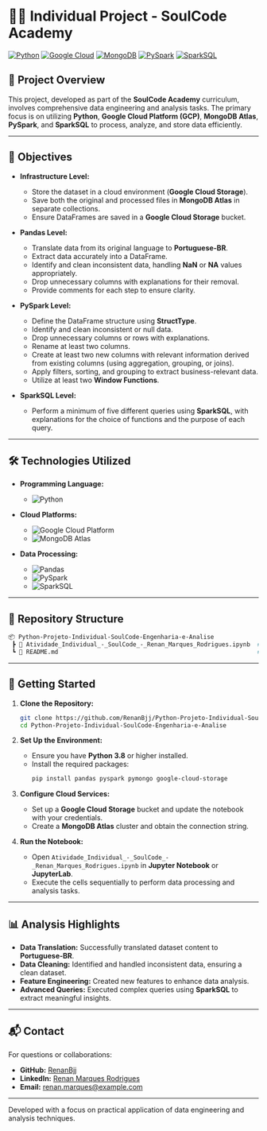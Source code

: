 # 🧑‍💻 Individual Project - SoulCode Academy

[![Python](https://img.shields.io/badge/Python-3.8%2B-blue)](https://www.python.org/)
[![Google Cloud](https://img.shields.io/badge/Google%20Cloud-Platform-red)](https://cloud.google.com/)
[![MongoDB](https://img.shields.io/badge/MongoDB-Atlas-green)](https://www.mongodb.com/cloud/atlas)
[![PySpark](https://img.shields.io/badge/PySpark-Data%20Processing-orange)](https://spark.apache.org/docs/latest/api/python/)
[![SparkSQL](https://img.shields.io/badge/SparkSQL-Query-yellow)](https://spark.apache.org/docs/latest/sql-programming-guide.html)

## 📄 Project Overview

This project, developed as part of the **SoulCode Academy** curriculum, involves comprehensive data engineering and analysis tasks. The primary focus is on utilizing **Python**, **Google Cloud Platform (GCP)**, **MongoDB Atlas**, **PySpark**, and **SparkSQL** to process, analyze, and store data efficiently.

---

## 🎯 Objectives

- **Infrastructure Level:**
  - Store the dataset in a cloud environment (**Google Cloud Storage**).
  - Save both the original and processed files in **MongoDB Atlas** in separate collections.
  - Ensure DataFrames are saved in a **Google Cloud Storage** bucket.

- **Pandas Level:**
  - Translate data from its original language to **Portuguese-BR**.
  - Extract data accurately into a DataFrame.
  - Identify and clean inconsistent data, handling **NaN** or **NA** values appropriately.
  - Drop unnecessary columns with explanations for their removal.
  - Provide comments for each step to ensure clarity.

- **PySpark Level:**
  - Define the DataFrame structure using **StructType**.
  - Identify and clean inconsistent or null data.
  - Drop unnecessary columns or rows with explanations.
  - Rename at least two columns.
  - Create at least two new columns with relevant information derived from existing columns (using aggregation, grouping, or joins).
  - Apply filters, sorting, and grouping to extract business-relevant data.
  - Utilize at least two **Window Functions**.

- **SparkSQL Level:**
  - Perform a minimum of five different queries using **SparkSQL**, with explanations for the choice of functions and the purpose of each query.

---

## 🛠 Technologies Utilized

- **Programming Language:**
  - ![Python](https://img.shields.io/badge/-Python-3776AB?logo=python&logoColor=white)

- **Cloud Platforms:**
  - ![Google Cloud Platform](https://img.shields.io/badge/-GCP-4285F4?logo=google-cloud&logoColor=white)
  - ![MongoDB Atlas](https://img.shields.io/badge/-MongoDB%20Atlas-47A248?logo=mongodb&logoColor=white)

- **Data Processing:**
  - ![Pandas](https://img.shields.io/badge/-Pandas-150458?logo=pandas&logoColor=white)
  - ![PySpark](https://img.shields.io/badge/-PySpark-E25A1C?logo=apache-spark&logoColor=white)
  - ![SparkSQL](https://img.shields.io/badge/-SparkSQL-FFCA28?logo=apache-spark&logoColor=black)

---

## 📂 Repository Structure

```bash
📦 Python-Projeto-Individual-SoulCode-Engenharia-e-Analise
 ┣ 📜 Atividade_Individual_-_SoulCode_-_Renan_Marques_Rodrigues.ipynb  # Jupyter Notebook with analysis and code
 ┗ 📜 README.md                                                        # Project documentation
```

---

## 🚀 Getting Started

1. **Clone the Repository:**
   ```bash
   git clone https://github.com/RenanBjj/Python-Projeto-Individual-SoulCode-Engenharia-e-Analise.git
   cd Python-Projeto-Individual-SoulCode-Engenharia-e-Analise
   ```

2. **Set Up the Environment:**
   - Ensure you have **Python 3.8** or higher installed.
   - Install the required packages:
     ```bash
     pip install pandas pyspark pymongo google-cloud-storage
     ```

3. **Configure Cloud Services:**
   - Set up a **Google Cloud Storage** bucket and update the notebook with your credentials.
   - Create a **MongoDB Atlas** cluster and obtain the connection string.

4. **Run the Notebook:**
   - Open `Atividade_Individual_-_SoulCode_-_Renan_Marques_Rodrigues.ipynb` in **Jupyter Notebook** or **JupyterLab**.
   - Execute the cells sequentially to perform data processing and analysis tasks.

---

## 📊 Analysis Highlights

- **Data Translation:** Successfully translated dataset content to **Portuguese-BR**.
- **Data Cleaning:** Identified and handled inconsistent data, ensuring a clean dataset.
- **Feature Engineering:** Created new features to enhance data analysis.
- **Advanced Queries:** Executed complex queries using **SparkSQL** to extract meaningful insights.

---

## 📬 Contact

For questions or collaborations:

- **GitHub:** [RenanBjj](https://github.com/RenanBjj)
- **LinkedIn:** [Renan Marques Rodrigues](https://www.linkedin.com/in/renan-marques-rodrigues/)
- **Email:** [renan.marques@example.com](mailto:renan.marques@example.com)

---

Developed with a focus on practical application of data engineering and analysis techniques.
